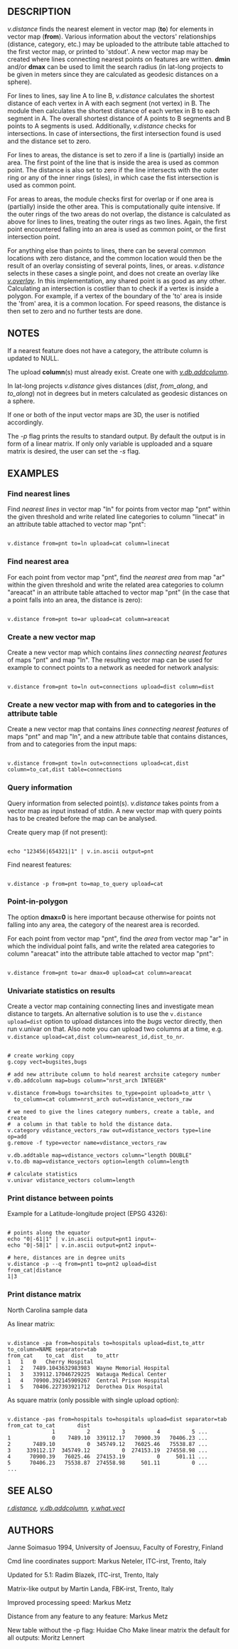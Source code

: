 
## DESCRIPTION

*v.distance* finds the nearest element in vector map (**to**)
for elements in vector map (**from**). Various information about
the vectors' relationships (distance, category, etc.) may be uploaded to
the attribute table attached to the first vector map, or printed to
'stdout'. A new vector map may be created where lines connecting
nearest points on features are written. **dmin** and/or
**dmax** can be used to limit the search radius (in lat-long projects
to be given in meters since they are calculated as geodesic distances on
a sphere).

For lines to lines, say line A to line B, *v.distance* calculates
the shortest distance of each vertex in A with each segment (not vertex)
in B. The module then calculates the shortest distance of each vertex in
B to each segment in A. The overall shortest distance of A points to B
segments and B points to A segments is used. Additionally,
*v.distance* checks for intersections. In case of intersections,
the first intersection found is used and the distance set to zero.

For lines to areas, the distance is set to zero if a line is (partially)
inside an area. The first point of the line that is inside the area is
used as common point. The distance is also set to zero if the line
intersects with the outer ring or any of the inner rings (isles), in
which case the fist intersection is used as common point.

For areas to areas, the module checks first for overlap or if one area
is (partially) inside the other area. This is computationally quite
intensive. If the outer rings of the two areas do not overlap, the
distance is calculated as above for lines to lines, treating the outer
rings as two lines. Again, the first point encountered falling into an
area is used as common point, or the first intersection point.

For anything else than points to lines, there can be several common
locations with zero distance, and the common location would then be the
result of an overlay consisting of several points, lines, or areas.
*v.distance* selects in these cases a single point, and does
not create an overlay
like *[v.overlay](v.overlay.html)*. In this
implementation, any shared point is as good as any other. Calculating
an intersection is costlier than to check if a vertex is inside a
polygon. For example, if a vertex of the boundary of the 'to' area is
inside the 'from' area, it is a common location. For speed reasons,
the distance is then set to zero and no further tests are done.

## NOTES

If a nearest feature does not have a category, the attribute column is
updated to NULL.

The upload **column**(s) must already exist. Create one with
*[v.db.addcolumn](v.db.addcolumn.html)*.

In lat-long projects *v.distance* gives distances
(*dist*, *from\_along*, and *to\_along*) not in
degrees but in meters calculated as geodesic distances on a sphere.

If one or both of the input vector maps are 3D, the user is notified
accordingly.

The *-p* flag prints the results to standard output. By default the
output is in form of a linear matrix. If only only variable is upploaded and
a square matrix is desired, the user can set the *-s* flag.

## EXAMPLES

### Find nearest lines

Find *nearest lines* in vector map "ln" for points from
vector map "pnt" within the given threshold and write related
line categories to column "linecat" in an attribute table attached
to vector map "pnt":

```

v.distance from=pnt to=ln upload=cat column=linecat

```

### Find nearest area

For each point from vector map "pnt", find the *nearest area*
from map "ar" within the given threshold and write the related
area categories to column "areacat" in an attribute table attached
to vector map "pnt" (in the case that a point falls into an area,
the distance is zero):

```

v.distance from=pnt to=ar upload=cat column=areacat

```

### Create a new vector map

Create a new vector map which contains *lines connecting nearest
features* of maps "pnt" and map "ln". The resulting
vector map can be used for example to connect points to a network as
needed for network analysis:

```

v.distance from=pnt to=ln out=connections upload=dist column=dist

```

### Create a new vector map with from and to categories in the attribute table

Create a new vector map that contains *lines connecting nearest
features* of maps "pnt" and map "ln", and a new
attribute table that contains distances, from and to categories from the
input maps:

```

v.distance from=pnt to=ln out=connections upload=cat,dist column=to_cat,dist table=connections

```

### Query information

Query information from selected point(s). *v.distance* takes
points from a vector map as input instead of stdin. A new vector map
with query points has to be created before the map can be analysed.

Create query map (if not present):

```

echo "123456|654321|1" | v.in.ascii output=pnt

```

Find nearest features:

```

v.distance -p from=pnt to=map_to_query upload=cat

```

### Point-in-polygon

The option **dmax=0** is here important because otherwise for
points not falling into any area, the category of the nearest area is
recorded.

For each point from vector map "pnt", find the *area* from
vector map "ar" in which the individual point falls, and
write the related area categories to column "areacat" into
the attribute table attached to vector map "pnt":

```

v.distance from=pnt to=ar dmax=0 upload=cat column=areacat

```

### Univariate statistics on results

Create a vector map containing connecting lines and investigate mean
distance to targets. An alternative solution is to use
the `v.distance upload=dist` option to upload distances into
the *bugs* vector directly, then run v.univar on that. Also note
you can upload two columns at a time, e.g. `v.distance
upload=cat,dist column=nearest_id,dist_to_nr`.

```

# create working copy
g.copy vect=bugsites,bugs

# add new attribute column to hold nearest archsite category number
v.db.addcolumn map=bugs column="nrst_arch INTEGER"

v.distance from=bugs to=archsites to_type=point upload=to_attr \
  to_column=cat column=nrst_arch out=vdistance_vectors_raw

# we need to give the lines category numbers, create a table, and create
#  a column in that table to hold the distance data.
v.category vdistance_vectors_raw out=vdistance_vectors type=line op=add
g.remove -f type=vector name=vdistance_vectors_raw

v.db.addtable map=vdistance_vectors column="length DOUBLE"
v.to.db map=vdistance_vectors option=length column=length

# calculate statistics
v.univar vdistance_vectors column=length

```

### Print distance between points

Example for a Latitude-longitude project (EPSG 4326):

```

# points along the equator
echo "0|-61|1" | v.in.ascii output=pnt1 input=-
echo "0|-58|1" | v.in.ascii output=pnt2 input=-

# here, distances are in degree units
v.distance -p --q from=pnt1 to=pnt2 upload=dist
from_cat|distance
1|3

```

### Print distance matrix

North Carolina sample data

As linear matrix:

```

v.distance -pa from=hospitals to=hospitals upload=dist,to_attr to_column=NAME separator=tab
from_cat    to_cat  dist    to_attr
1   1   0   Cherry Hospital
1   2   7489.1043632983983  Wayne Memorial Hospital
1   3   339112.17046729225  Watauga Medical Center
1   4   70900.392145909267  Central Prison Hospital
1   5   70406.227393921712  Dorothea Dix Hospital

```

As square matrix (only possible with single upload option):

```

v.distance -pas from=hospitals to=hospitals upload=dist separator=tab
from_cat to_cat       dist
              1          2          3          4          5 ...
1             0    7489.10  339112.17   70900.39   70406.23 ...
2       7489.10          0  345749.12   76025.46   75538.87 ...
3     339112.17  345749.12          0  274153.19  274558.98 ...
4      70900.39   76025.46  274153.19          0     501.11 ...
5      70406.23   75538.87  274558.98     501.11          0 ...
...

```

## SEE ALSO

*[r.distance](r.distance.html),
[v.db.addcolumn](v.db.addcolumn.html),
[v.what.vect](v.what.vect.html)*

## AUTHORS

Janne Soimasuo 1994, University of Joensuu, Faculty of Forestry, Finland

Cmd line coordinates support: Markus Neteler, ITC-irst, Trento, Italy

Updated for 5.1: Radim Blazek, ITC-irst, Trento, Italy

Matrix-like output by Martin Landa, FBK-irst, Trento, Italy

Improved processing speed: Markus Metz

Distance from any feature to any feature: Markus Metz

New table without the -p flag: Huidae Cho
Make linear matrix the default for all outputs: Moritz Lennert
